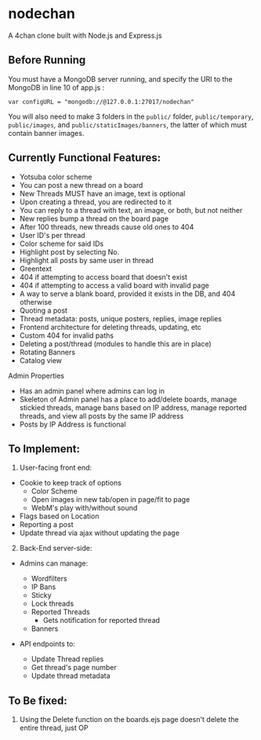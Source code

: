 # nodechan
A 4chan clone built with Node.js and Express.js

## Before Running
You must have a MongoDB server running, and specify the URI 
to the MongoDB in line 10 of app.js :

`var configURL = "mongodb://@127.0.0.1:27017/nodechan"`

You will also need to make 3 folders in the `public/` folder, `public/temporary`, `public/images`, and `public/staticImages/banners`, the latter of which must contain banner images.


## Currently Functional Features:

+ Yotsuba color scheme
+ You can post a new thread on a board
+ New Threads MUST have an image, text is optional
+ Upon creating a thread, you are redirected to it
+ You can reply to a thread with text, an image, or both, but not neither
+ New replies bump a thread on the board page
+ After 100 threads, new threads cause old ones to 404
+ User ID's per thread
+ Color scheme for said IDs
+ Highlight post by selecting No.
+ Highlight all posts by same user in thread
+ Greentext
+ 404 if attempting to access board that doesn't exist
+ 404 if attempting to access a valid board with invalid page
+ A way to serve a blank board, provided it exists in the DB, and 404 otherwise
+ Quoting a post
+ Thread metadata: posts, unique posters, replies, image replies 
+ Frontend architecture for deleting threads, updating, etc
+ Custom 404 for invalid paths
+ Deleting a post/thread (modules to handle this are in place)
+ Rotating Banners
+ Catalog view

Admin Properties
+ Has an admin panel where admins can log in
+ Skeleton of Admin panel has a place to add/delete boards, manage stickied threads, manage bans based on IP address, manage reported threads, and view all posts by the same IP address
+ Posts by IP Address is functional


## To Implement:
1. User-facing front end:
+ Cookie to keep track of options
    + Color Scheme
    + Open images in new tab/open in page/fit to page
    + WebM's play with/without sound
+ Flags based on Location
+ Reporting a post 
+ Update thread via ajax without updating the page


2. Back-End server-side:
+ Admins can manage:    
    + Wordfilters
    + IP Bans
    + Sticky
    + Lock threads        
    + Reported Threads
        + Gets notification for reported thread
    + Banners


+ API endpoints to:
    + Update Thread replies
    + Get thread's page number
    + Update thread metadata

## To Be fixed:
1. Using the Delete function on the boards.ejs page doesn't delete the entire thread, just OP

